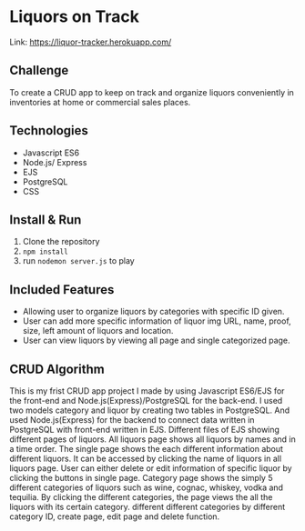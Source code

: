 # Liquors on Track

Link: https://liquor-tracker.herokuapp.com/

## Challenge

To create a CRUD app to keep on track and organize liquors conveniently in inventories at home or commercial sales places.

## Technologies

* Javascript ES6
* Node.js/ Express
* EJS
* PostgreSQL
* CSS

## Install & Run

1. Clone the repository
2. `npm install`
3. run `nodemon server.js` to play

## Included Features

* Allowing user to organize liquors by categories with specific ID given.
* User can add more specific information of liquor img URL, name, proof, size, left amount of liquors and location.
* User can view liquors by viewing all page and single categorized page.

## CRUD Algorithm

This is my frist CRUD app project I made by using Javascript ES6/EJS for the front-end and Node.js(Express)/PostgreSQL for the back-end. I used two models category and liquor by creating two tables in PostgreSQL. And used Node.js(Express) for the backend  to connect data written in PostgreSQL with front-end written in EJS. Different files of EJS showing different pages of liquors. All liquors page shows all liquors by names and in a time order. The single page shows the each different information about different liquors. It can be accessed by clicking the name of liquors in all liquors page. User can either delete or edit information of specific liquor by clicking the buttons in single page. Category page shows the simply 5 different categories of liquors such as wine, cognac, whiskey, vodka and tequilia. By clicking the different categories, the page views the all the liquors with its certain category. different different categories by different category ID, create page, edit page and delete function.
